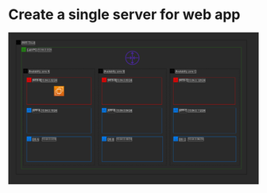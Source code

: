 # Create a single server for web app

![subnets](https://github.com/DanKolev/aws_wordpress_manual_build/blob/main/data/part_2_ec2/EC2.png)




